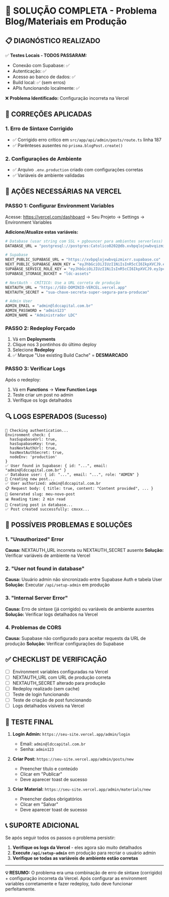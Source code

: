 # 🚀 SOLUÇÃO COMPLETA - Problema Blog/Materiais em Produção

## 📋 DIAGNÓSTICO REALIZADO

✅ **Testes Locais - TODOS PASSARAM:**
- Conexão com Supabase: ✅
- Autenticação: ✅ 
- Acesso ao banco de dados: ✅
- Build local: ✅ (sem erros)
- APIs funcionando localmente: ✅

❌ **Problema Identificado:** Configuração incorreta na Vercel

## 🔧 CORREÇÕES APLICADAS

### 1. **Erro de Sintaxe Corrigido**
- ✅ Corrigido erro crítico em `src/app/api/admin/posts/route.ts` linha 187
- ✅ Parênteses ausentes no `prisma.blogPost.create()`

### 2. **Configurações de Ambiente**
- ✅ Arquivo `.env.production` criado com configurações corretas
- ✅ Variáveis de ambiente validadas

## 🚨 AÇÕES NECESSÁRIAS NA VERCEL

### **PASSO 1: Configurar Environment Variables**

Acesse: https://vercel.com/dashboard → Seu Projeto → Settings → Environment Variables

**Adicione/Atualize estas variáveis:**

```bash
# Database (usar string com SSL + pgbouncer para ambientes serverless)
DATABASE_URL = "postgresql://postgres:Catolico0202@db.xvbpqlojxwbvqizmixrr.supabase.co:5432/postgres?sslmode=require&pgbouncer=true&connection_limit=1"

# Supabase
NEXT_PUBLIC_SUPABASE_URL = "https://xvbpqlojxwbvqizmixrr.supabase.co"
NEXT_PUBLIC_SUPABASE_ANON_KEY = "eyJhbGciOiJIUzI1NiIsInR5cCI6IkpXVCJ9.eyJpc3MiOiJzdXBhYmFzZSIsInJlZiI6Inh2YnBxbG9qeHdidnFpem1peHJyIiwicm9sZSI6ImFub24iLCJpYXQiOjE3NTY4NjI0NzksImV4cCI6MjA3MjQzODQ3OX0.mzcB2XLAyR8cz_ohvdYA-C7ThyZJskYdSN_NuJtq7AI"
SUPABASE_SERVICE_ROLE_KEY = "eyJhbGciOiJIUzI1NiIsInR5cCI6IkpXVCJ9.eyJpc3MiOiJzdXBhYmFzZSIsInJlZiI6Inh2YnBxbG9qeHdidnFpem1peHJyIiwicm9sZSI6InNlcnZpY2Vfcm9sZSIsImlhdCI6MTc1Njg2MjQ3OSwiZXhwIjoyMDcyNDM4NDc5fQ.3jEcQ8IxZP7N9Ih-lkTSLLOduCld5nlGokZthQu-7SE"
SUPABASE_STORAGE_BUCKET = "ldc-assets"

# NextAuth - CRÍTICO: Use a URL correta de produção
NEXTAUTH_URL = "https://SEU-DOMINIO-VERCEL.vercel.app"
NEXTAUTH_SECRET = "sua-chave-secreta-super-segura-para-producao"

# Admin User
ADMIN_EMAIL = "admin@ldccapital.com.br"
ADMIN_PASSWORD = "admin123"
ADMIN_NAME = "Administrador LDC"
```

### **PASSO 2: Redeploy Forçado**

1. Vá em **Deployments**
2. Clique nos 3 pontinhos do último deploy
3. Selecione **Redeploy**
4. ✅ Marque "Use existing Build Cache" = **DESMARCADO**

### **PASSO 3: Verificar Logs**

Após o redeploy:
1. Vá em **Functions** → **View Function Logs**
2. Teste criar um post no admin
3. Verifique os logs detalhados

## 🔍 LOGS ESPERADOS (Sucesso)

```
🔐 Checking authentication...
Environment check: {
  hasSupabaseUrl: true,
  hasSupabaseKey: true,
  hasNextAuthUrl: true,
  hasNextAuthSecret: true,
  nodeEnv: 'production'
}
✅ User found in Supabase: { id: "...", email: "admin@ldccapital.com.br" }
✅ Database user: { id: "...", email: "...", role: "ADMIN" }
📝 Creating new post...
✅ User authorized: admin@ldccapital.com.br
📋 Request body: { title: true, content: "Content provided", ... }
📝 Generated slug: meu-novo-post
📊 Reading time: 2 min read
💾 Creating post in database...
✅ Post created successfully: cmxxx...
```

## 🚨 POSSÍVEIS PROBLEMAS E SOLUÇÕES

### **1. "Unauthorized" Error**
**Causa:** NEXTAUTH_URL incorreta ou NEXTAUTH_SECRET ausente
**Solução:** Verificar variáveis de ambiente na Vercel

### **2. "User not found in database"**
**Causa:** Usuário admin não sincronizado entre Supabase Auth e tabela User
**Solução:** Executar `/api/setup-admin` em produção

### **3. "Internal Server Error"**
**Causa:** Erro de sintaxe (já corrigido) ou variáveis de ambiente ausentes
**Solução:** Verificar logs detalhados na Vercel

### **4. Problemas de CORS**
**Causa:** Supabase não configurado para aceitar requests da URL de produção
**Solução:** Verificar configurações do Supabase

## ✅ CHECKLIST DE VERIFICAÇÃO

- [ ] Environment variables configuradas na Vercel
- [ ] NEXTAUTH_URL com URL de produção correta
- [ ] NEXTAUTH_SECRET alterado para produção
- [ ] Redeploy realizado (sem cache)
- [ ] Teste de login funcionando
- [ ] Teste de criação de post funcionando
- [ ] Logs detalhados visíveis na Vercel

## 🎯 TESTE FINAL

1. **Login Admin:** `https://seu-site.vercel.app/admin/login`
   - Email: `admin@ldccapital.com.br`
   - Senha: `admin123`

2. **Criar Post:** `https://seu-site.vercel.app/admin/posts/new`
   - Preencher título e conteúdo
   - Clicar em "Publicar"
   - Deve aparecer toast de sucesso

3. **Criar Material:** `https://seu-site.vercel.app/admin/materials/new`
   - Preencher dados obrigatórios
   - Clicar em "Salvar"
   - Deve aparecer toast de sucesso

## 📞 SUPORTE ADICIONAL

Se após seguir todos os passos o problema persistir:

1. **Verifique os logs da Vercel** - eles agora são muito detalhados
2. **Execute `/api/setup-admin`** em produção para recriar o usuário admin
3. **Verifique se todas as variáveis de ambiente estão corretas**

---

**💡 RESUMO:** O problema era uma combinação de erro de sintaxe (corrigido) + configuração incorreta da Vercel. Após configurar as environment variables corretamente e fazer redeploy, tudo deve funcionar perfeitamente.

















